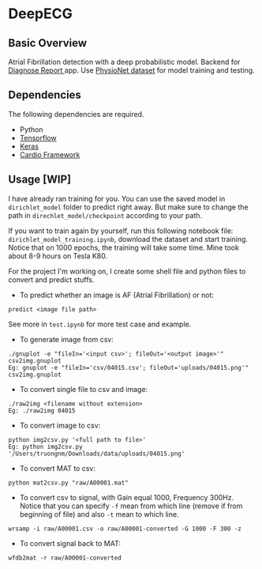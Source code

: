 # DeepECG

## Basic Overview
Atrial Fibrillation detection with a deep probabilistic model. Backend for [Diagnose Report ](https://github.com/truongnmt/diagnose-report) app. Use [PhysioNet dataset](https://physionet.org/challenge/2017/) for model training and testing.

## Dependencies
The following dependencies are required.
* Python
* [Tensorflow](https://www.tensorflow.org/install/)
* [Keras](https://keras.io/)
* [Cardio Framework](https://github.com/analysiscenter/cardio)

## Usage [WIP]
I have already ran training for you. You can use the saved model in `dirichlet_model` folder to predict right away.
But make sure to change the path in `direchlet_model/checkpoint` according to your path.

If you want to train again by yourself, run this following notebook file: `dirichlet_model_training.ipynb`, download the dataset and start training. Notice that on 1000 epochs, the training will take some time. Mine took about 8-9 hours on Tesla K80.

For the project I'm working on, I create some shell file and python files to convert and predict stuffs.

* To predict whether an image is AF (Atrial Fibrillation) or not:
```
predict <image file path>
```
See more in `test.ipynb` for more test case and example.

* To generate image from csv:
```
./gnuplot -e "fileIn='<input csv>'; fileOut='<output image>'" csv2img.gnuplot
Eg: gnuplot -e "fileIn='csv/04015.csv'; fileOut='uploads/04015.png'" csv2img.gnuplot
```

* To convert single file to csv and image:
```
./raw2img <filename without extension>
Eg: ./raw2img 04015
```

* To convert image to csv:
```
python img2csv.py '<full path to file>'
Eg: python img2csv.py '/Users/truongnm/Downloads/data/uploads/04015.png'
```

* To convert MAT to csv:
```
python mat2csv.py "raw/A00001.mat"
```

* To convert csv to signal, with Gain equal 1000, Frequency 300Hz. Notice that you can specify `-f` mean from which line (remove if from beginning of file) and also `-t` mean to which line.
```
wrsamp -i raw/A00001.csv -o raw/A00001-converted -G 1000 -F 300 -z
```

* To convert signal back to MAT:
```
wfdb2mat -r raw/A00001-converted
```
